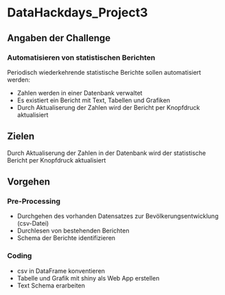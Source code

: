# DataHackdays_Project3

## Angaben der Challenge

### Automatisieren von statistischen Berichten
Periodisch wiederkehrende statistische Berichte sollen automatisiert werden:
- Zahlen werden in einer Datenbank verwaltet
- Es existiert ein Bericht mit Text, Tabellen und Grafiken
- Durch Aktualiserung der Zahlen wird der Bericht per Knopfdruck aktualisiert

## Zielen
Durch Aktualiserung der Zahlen in der Datenbank wird der statistische Bericht per Knopfdruck aktualisiert

## Vorgehen

### Pre-Processing
- Durchgehen des vorhanden Datensatzes zur Bevölkerungsentwicklung (csv-Datei)
- Durchlesen von bestehenden Berichten
- Schema der Berichte identifizieren

### Coding
- csv in DataFrame konventieren
- Tabelle und Grafik mit shiny als Web App erstellen
- Text Schema erarbeiten
